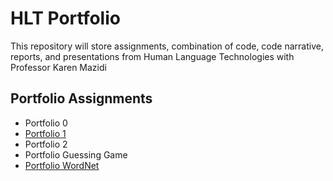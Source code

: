 # HLT Portfolio
 This repository will store assignments, combination of code, code narrative, reports, and presentations from Human Language Technologies with Professor Karen Mazidi
## Portfolio Assignments 
- Portfolio 0
- [Portfolio 1](https://github.com/saigeiwright/HLT-Portfolio/tree/main/Portfolio%201)
- Portfolio 2 
- Portfolio Guessing Game 
- [Portfolio WordNet](https://github.com/saigeiwright/HLT-Portfolio/tree/main/Portfolio%20WordNet)
